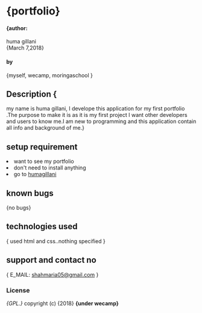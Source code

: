 # {portfolio}
#### {author:
huma gillani  
  {March 7,2018}
#### by
{myself,
wecamp,
moringaschool
}
## Description {
  my name is huma gillani, I develope this application for my first portfolio .The purpose to make it is as it is my first project I want other developers and users to know me.I am new to programming and this application contain all info and background of me.}
  ## setup requirement
<li>want to see my portfolio
<li>don't need to install anything
<li>go to
 <a href="https://github.com/humagillani05/itsme/blob/master/gul.html">humagillani</a>


 ## known bugs
 {no bugs}
 ## technologies used
 {
   used html and css..nothing specified
 }
 ## support and contact no
 {
   E_MAIL: shahmaria05@gmail.com
 }
 ### License
 *{GPL.}*
 copyright (c) {2018} **{under wecamp}**
